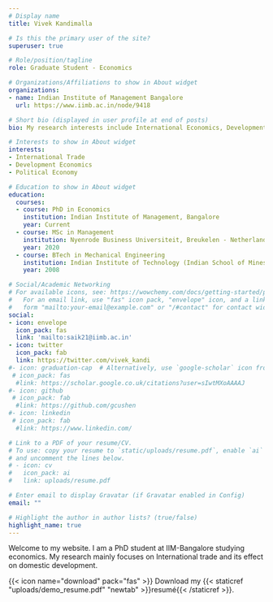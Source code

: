 ```yaml
---
# Display name
title: Vivek Kandimalla

# Is this the primary user of the site?
superuser: true

# Role/position/tagline
role: Graduate Student - Economics

# Organizations/Affiliations to show in About widget
organizations:
- name: Indian Institute of Management Bangalore
  url: https://www.iimb.ac.in/node/9418

# Short bio (displayed in user profile at end of posts)
bio: My research interests include International Economics, Development & Political Economy .

# Interests to show in About widget
interests:
- International Trade
- Development Economics
- Political Economy

# Education to show in About widget
education:
  courses:
  - course: PhD in Economics
    institution: Indian Institute of Management, Bangalore
    year: Current
  - course: MSc in Management
    institution: Nyenrode Business Universiteit, Breukelen - Netherlands
    year: 2020
  - course: BTech in Mechanical Engineering
    institution: Indian Institute of Technology (Indian School of Mines), Dhanbad
    year: 2008

# Social/Academic Networking
# For available icons, see: https://wowchemy.com/docs/getting-started/page-builder/#icons
#   For an email link, use "fas" icon pack, "envelope" icon, and a link in the
#   form "mailto:your-email@example.com" or "/#contact" for contact widget.
social:
- icon: envelope
  icon_pack: fas
  link: 'mailto:saik21@iimb.ac.in'
- icon: twitter
  icon_pack: fab
  link: https://twitter.com/vivek_kandi
#- icon: graduation-cap  # Alternatively, use `google-scholar` icon from `ai` icon pack
 # icon_pack: fas
  #link: https://scholar.google.co.uk/citations?user=sIwtMXoAAAAJ
#- icon: github
 # icon_pack: fab
  #link: https://github.com/gcushen
#- icon: linkedin
 # icon_pack: fab
  #link: https://www.linkedin.com/

# Link to a PDF of your resume/CV.
# To use: copy your resume to `static/uploads/resume.pdf`, enable `ai` icons in `params.toml`, 
# and uncomment the lines below.
# - icon: cv
#   icon_pack: ai
#   link: uploads/resume.pdf

# Enter email to display Gravatar (if Gravatar enabled in Config)
email: ""

# Highlight the author in author lists? (true/false)
highlight_name: true
---
```

Welcome to my website. I am a PhD student at IIM-Bangalore studying economics. My research mainly focuses on International trade and its effect on domestic development.

{{< icon name="download" pack="fas" >}} Download my {{< staticref "uploads/demo_resume.pdf" "newtab" >}}resumé{{< /staticref >}}.
